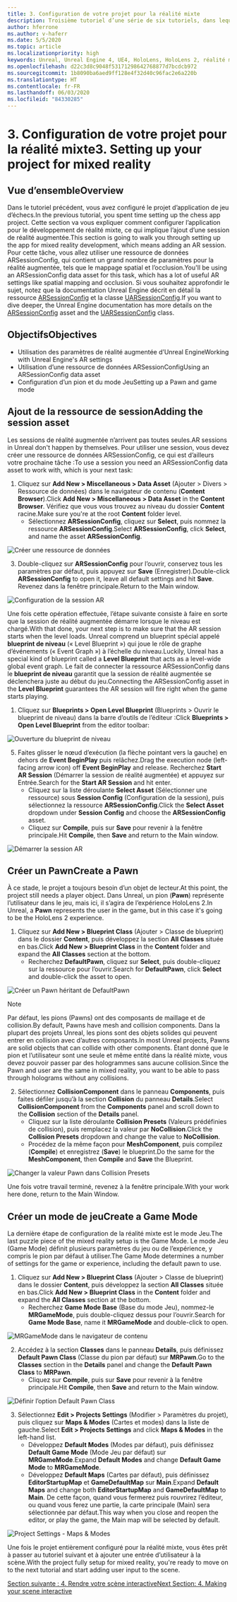 ```yaml
---
title: 3. Configuration de votre projet pour la réalité mixte
description: Troisième tutoriel d’une série de six tutoriels, dans lequel vous apprenez à créer une application de jeu d’échecs simple avec Unreal Engine 4 et le plug-in UX Tools du Mixed Reality Toolkit
author: hferrone
ms.author: v-haferr
ms.date: 5/5/2020
ms.topic: article
ms.localizationpriority: high
keywords: Unreal, Unreal Engine 4, UE4, HoloLens, HoloLens 2, réalité mixte, tutoriel, bien démarrer, mrtk, uxt, UX Tools, documentation
ms.openlocfilehash: d22c3d8c9048f53171298642768877d7bcdcb972
ms.sourcegitcommit: 1b8090ba6aed9ff128e4f32d40c96fac2e6a220b
ms.translationtype: HT
ms.contentlocale: fr-FR
ms.lasthandoff: 06/03/2020
ms.locfileid: "84330285"
---
```

# <a name="3-setting-up-your-project-for-mixed-reality"></a><span data-ttu-id="01b81-104">3. Configuration de votre projet pour la réalité mixte</span><span class="sxs-lookup"><span data-stu-id="01b81-104">3. Setting up your project for mixed reality</span></span>

## <a name="overview"></a><span data-ttu-id="01b81-105">Vue d’ensemble</span><span class="sxs-lookup"><span data-stu-id="01b81-105">Overview</span></span>

<span data-ttu-id="01b81-106">Dans le tutoriel précédent, vous avez configuré le projet d’application de jeu d’échecs.</span><span class="sxs-lookup"><span data-stu-id="01b81-106">In the previous tutorial, you spent time setting up the chess app project.</span></span> <span data-ttu-id="01b81-107">Cette section va vous expliquer comment configurer l’application pour le développement de réalité mixte, ce qui implique l’ajout d’une session de réalité augmentée.</span><span class="sxs-lookup"><span data-stu-id="01b81-107">This section is going to walk you through setting up the app for mixed reality development, which means adding an AR session.</span></span> <span data-ttu-id="01b81-108">Pour cette tâche, vous allez utiliser une ressource de données ARSessionConfig, qui contient un grand nombre de paramètres pour la réalité augmentée, tels que le mappage spatial et l’occlusion.</span><span class="sxs-lookup"><span data-stu-id="01b81-108">You'll be using an ARSessionConfig data asset for this task, which has a lot of useful AR settings like spatial mapping and occlusion.</span></span> <span data-ttu-id="01b81-109">Si vous souhaitez approfondir le sujet, notez que la documentation Unreal Engine décrit en détail la ressource [ARSessionConfig](https://docs.unrealengine.com/en-US/PythonAPI/class/ARSessionConfig.html) et la classe [UARSessionConfig](https://docs.unrealengine.com/en-US/API/Runtime/AugmentedReality/UARSessionConfig/index.html).</span><span class="sxs-lookup"><span data-stu-id="01b81-109">If you want to dive deeper, the Unreal Engine documentation has more details on the [ARSessionConfig](https://docs.unrealengine.com/en-US/PythonAPI/class/ARSessionConfig.html) asset and the [UARSessionConfig](https://docs.unrealengine.com/en-US/API/Runtime/AugmentedReality/UARSessionConfig/index.html) class.</span></span>

## <a name="objectives"></a><span data-ttu-id="01b81-110">Objectifs</span><span class="sxs-lookup"><span data-stu-id="01b81-110">Objectives</span></span>
* <span data-ttu-id="01b81-111">Utilisation des paramètres de réalité augmentée d’Unreal Engine</span><span class="sxs-lookup"><span data-stu-id="01b81-111">Working with Unreal Engine's AR settings</span></span> 
* <span data-ttu-id="01b81-112">Utilisation d’une ressource de données ARSessionConfig</span><span class="sxs-lookup"><span data-stu-id="01b81-112">Using an ARSessionConfig data asset</span></span>
* <span data-ttu-id="01b81-113">Configuration d’un pion et du mode Jeu</span><span class="sxs-lookup"><span data-stu-id="01b81-113">Setting up a Pawn and game mode</span></span>

## <a name="adding-the-session-asset"></a><span data-ttu-id="01b81-114">Ajout de la ressource de session</span><span class="sxs-lookup"><span data-stu-id="01b81-114">Adding the session asset</span></span>
<span data-ttu-id="01b81-115">Les sessions de réalité augmentée n’arrivent pas toutes seules.</span><span class="sxs-lookup"><span data-stu-id="01b81-115">AR sessions in Unreal don't happen by themselves.</span></span> <span data-ttu-id="01b81-116">Pour utiliser une session, vous devez créer une ressource de données ARSessionConfig, ce qui est d’ailleurs votre prochaine tâche :</span><span class="sxs-lookup"><span data-stu-id="01b81-116">To use a session you need an ARSessionConfig data asset to work with, which is your next task:</span></span>

1. <span data-ttu-id="01b81-117">Cliquez sur **Add New > Miscellaneous > Data Asset** (Ajouter > Divers > Ressource de données) dans le navigateur de contenu (**Content Browser**).</span><span class="sxs-lookup"><span data-stu-id="01b81-117">Click **Add New > Miscellaneous > Data Asset** in the **Content Browser**.</span></span> <span data-ttu-id="01b81-118">Vérifiez que vous vous trouvez au niveau du dossier **Content** racine.</span><span class="sxs-lookup"><span data-stu-id="01b81-118">Make sure you're at the root **Content** folder level.</span></span> 
    * <span data-ttu-id="01b81-119">Sélectionnez **ARSessionConfig**, cliquez sur **Select**, puis nommez la ressource **ARSessionConfig**.</span><span class="sxs-lookup"><span data-stu-id="01b81-119">Select **ARSessionConfig**, click **Select**, and name the asset **ARSessionConfig**.</span></span>

![Créer une ressource de données](images/unreal-uxt/3-createasset.PNG)

3. <span data-ttu-id="01b81-121">Double-cliquez sur **ARSessionConfig** pour l’ouvrir, conservez tous les paramètres par défaut, puis appuyez sur **Save** (Enregistrer).</span><span class="sxs-lookup"><span data-stu-id="01b81-121">Double-click **ARSessionConfig** to open it, leave all default settings and hit **Save**.</span></span> <span data-ttu-id="01b81-122">Revenez dans la fenêtre principale.</span><span class="sxs-lookup"><span data-stu-id="01b81-122">Return to the Main window.</span></span> 

![Configuration de la session AR](images/unreal-uxt/3-arsessionconfig.PNG)

<span data-ttu-id="01b81-124">Une fois cette opération effectuée, l’étape suivante consiste à faire en sorte que la session de réalité augmentée démarre lorsque le niveau est chargé.</span><span class="sxs-lookup"><span data-stu-id="01b81-124">With that done, your next step is to make sure that the AR session starts when the level loads.</span></span> <span data-ttu-id="01b81-125">Unreal comprend un blueprint spécial appelé **blueprint de niveau** (« Level Blueprint ») qui joue le rôle de graphe d’événements (« Event Graph ») à l’échelle du niveau.</span><span class="sxs-lookup"><span data-stu-id="01b81-125">Luckily, Unreal has a special kind of blueprint called a **Level Blueprint** that acts as a level-wide global event graph.</span></span> <span data-ttu-id="01b81-126">Le fait de connecter la ressource ARSessionConfig dans le **blueprint de niveau** garantit que la session de réalité augmentée se déclenchera juste au début du jeu.</span><span class="sxs-lookup"><span data-stu-id="01b81-126">Connecting the ARSessionConfig asset in the **Level Blueprint** guarantees the AR session will fire right when the game starts playing.</span></span>

1. <span data-ttu-id="01b81-127">Cliquez sur **Blueprints > Open Level Blueprint** (Blueprints > Ouvrir le blueprint de niveau) dans la barre d’outils de l’éditeur :</span><span class="sxs-lookup"><span data-stu-id="01b81-127">Click **Blueprints > Open Level Blueprint** from the editor toolbar:</span></span> 

![Ouverture du blueprint de niveau](images/unreal-uxt/3-level-blueprint.PNG)

5. <span data-ttu-id="01b81-129">Faites glisser le nœud d’exécution (la flèche pointant vers la gauche) en dehors de **Event BeginPlay** puis relâchez.</span><span class="sxs-lookup"><span data-stu-id="01b81-129">Drag the execution node (left-facing arrow icon) off **Event BeginPlay** and release.</span></span> <span data-ttu-id="01b81-130">Recherchez **Start AR Session** (Démarrer la session de réalité augmentée) et appuyez sur Entrée.</span><span class="sxs-lookup"><span data-stu-id="01b81-130">Search for the **Start AR Session** and hit enter.</span></span>  
    * <span data-ttu-id="01b81-131">Cliquez sur la liste déroulante **Select Asset** (Sélectionner une ressource) sous **Session Config** (Configuration de la session), puis sélectionnez la ressource **ARSessionConfig**.</span><span class="sxs-lookup"><span data-stu-id="01b81-131">Click the **Select Asset** dropdown under **Session Config** and choose the **ARSessionConfig** asset.</span></span> 
    * <span data-ttu-id="01b81-132">Cliquez sur **Compile**, puis sur **Save** pour revenir à la fenêtre principale.</span><span class="sxs-lookup"><span data-stu-id="01b81-132">Hit **Compile**, then **Save** and return to the Main window.</span></span>

![Démarrer la session AR](images/unreal-uxt/3-start-ar-session.PNG)

## <a name="create-a-pawn"></a><span data-ttu-id="01b81-134">Créer un Pawn</span><span class="sxs-lookup"><span data-stu-id="01b81-134">Create a Pawn</span></span>
<span data-ttu-id="01b81-135">À ce stade, le projet a toujours besoin d’un objet de lecteur.</span><span class="sxs-lookup"><span data-stu-id="01b81-135">At this point, the project still needs a player object.</span></span> <span data-ttu-id="01b81-136">Dans Unreal, un pion (**Pawn**) représente l’utilisateur dans le jeu, mais ici, il s’agira de l’expérience HoloLens 2.</span><span class="sxs-lookup"><span data-stu-id="01b81-136">In Unreal, a **Pawn** represents the user in the game, but in this case it's going to be the HoloLens 2 experience.</span></span>

1. <span data-ttu-id="01b81-137">Cliquez sur **Add New > Blueprint Class** (Ajouter > Classe de blueprint) dans le dossier **Content**, puis développez la section **All Classes** située en bas.</span><span class="sxs-lookup"><span data-stu-id="01b81-137">Click **Add New > Blueprint Class** in the **Content** folder and expand the **All Classes** section at the bottom.</span></span> 
    * <span data-ttu-id="01b81-138">Recherchez **DefaultPawn**, cliquez sur **Select**, puis double-cliquez sur la ressource pour l’ouvrir.</span><span class="sxs-lookup"><span data-stu-id="01b81-138">Search for **DefaultPawn**, click **Select** and double-click the asset to open.</span></span> 

![Créer un Pawn héritant de DefaultPawn](images/unreal-uxt/3-defaultpawn.PNG)

> [!NOTE]
> <span data-ttu-id="01b81-140">Par défaut, les pions (Pawns) ont des composants de maillage et de collision.</span><span class="sxs-lookup"><span data-stu-id="01b81-140">By default, Pawns have mesh and collision components.</span></span> <span data-ttu-id="01b81-141">Dans la plupart des projets Unreal, les pions sont des objets solides qui peuvent entrer en collision avec d’autres composants.</span><span class="sxs-lookup"><span data-stu-id="01b81-141">In most Unreal projects, Pawns are solid objects that can collide with other components.</span></span> <span data-ttu-id="01b81-142">Étant donné que le pion et l’utilisateur sont une seule et même entité dans la réalité mixte, vous devez pouvoir passer par des hologrammes sans aucune collision.</span><span class="sxs-lookup"><span data-stu-id="01b81-142">Since the Pawn and user are the same in mixed reality, you want to be able to pass through holograms without any collisions.</span></span> 

2. <span data-ttu-id="01b81-143">Sélectionnez **CollisionComponent** dans le panneau **Components**, puis faites défiler jusqu’à la section **Collision** du panneau **Details**.</span><span class="sxs-lookup"><span data-stu-id="01b81-143">Select **CollisionComponent** from the **Components** panel and scroll down to the **Collision** section of the **Details** panel.</span></span> 
    * <span data-ttu-id="01b81-144">Cliquez sur la liste déroulante **Collision Presets** (Valeurs prédéfinies de collision), puis remplacez la valeur par **NoCollision**.</span><span class="sxs-lookup"><span data-stu-id="01b81-144">Click the **Collision Presets** dropdown and change the value to **NoCollision**.</span></span> 
    * <span data-ttu-id="01b81-145">Procédez de la même façon pour **MeshComponent**, puis compilez (**Compile**) et enregistrez (**Save**) le blueprint.</span><span class="sxs-lookup"><span data-stu-id="01b81-145">Do the same for the **MeshComponent**, then **Compile** and **Save** the Blueprint.</span></span> 

![Changer la valeur Pawn dans Collision Presets](images/unreal-uxt/3-nocollision.PNG)

<span data-ttu-id="01b81-147">Une fois votre travail terminé, revenez à la fenêtre principale.</span><span class="sxs-lookup"><span data-stu-id="01b81-147">With your work here done, return to the Main Window.</span></span>

## <a name="create-a-game-mode"></a><span data-ttu-id="01b81-148">Créer un mode de jeu</span><span class="sxs-lookup"><span data-stu-id="01b81-148">Create a Game Mode</span></span>
<span data-ttu-id="01b81-149">La dernière étape de configuration de la réalité mixte est le mode Jeu.</span><span class="sxs-lookup"><span data-stu-id="01b81-149">The last puzzle piece of the mixed reality setup is the Game Mode.</span></span> <span data-ttu-id="01b81-150">Le mode Jeu (Game Mode) définit plusieurs paramètres du jeu ou de l’expérience, y compris le pion par défaut à utiliser.</span><span class="sxs-lookup"><span data-stu-id="01b81-150">The Game Mode determines a number of settings for the game or experience, including the default pawn to use.</span></span>

1.  <span data-ttu-id="01b81-151">Cliquez sur **Add New > Blueprint Class** (Ajouter > Classe de blueprint) dans le dossier **Content**, puis développez la section **All Classes** située en bas.</span><span class="sxs-lookup"><span data-stu-id="01b81-151">Click **Add New > Blueprint Class** in the **Content** folder and expand the **All Classes** section at the bottom.</span></span> 
    * <span data-ttu-id="01b81-152">Recherchez **Game Mode Base** (Base du mode Jeu), nommez-le **MRGameMode**, puis double-cliquez dessus pour l’ouvrir.</span><span class="sxs-lookup"><span data-stu-id="01b81-152">Search for **Game Mode Base**, name it **MRGameMode** and double-click to open.</span></span> 

![MRGameMode dans le navigateur de contenu](images/unreal-uxt/3-gamemode.PNG)

2.  <span data-ttu-id="01b81-154">Accédez à la section **Classes** dans le panneau **Details**, puis définissez **Default Pawn Class** (Classe du pion par défaut) sur **MRPawn**.</span><span class="sxs-lookup"><span data-stu-id="01b81-154">Go to the **Classes** section in the **Details** panel and change the **Default Pawn Class** to **MRPawn**.</span></span> 
    * <span data-ttu-id="01b81-155">Cliquez sur **Compile**, puis sur **Save** pour revenir à la fenêtre principale.</span><span class="sxs-lookup"><span data-stu-id="01b81-155">Hit **Compile**, then **Save** and return to the Main window.</span></span> 

![Définir l’option Default Pawn Class](images/unreal-uxt/3-setpawn.PNG)

3.  <span data-ttu-id="01b81-157">Sélectionnez **Edit > Projects Settings** (Modifier > Paramètres du projet), puis cliquez sur **Maps & Modes** (Cartes et modes) dans la liste de gauche.</span><span class="sxs-lookup"><span data-stu-id="01b81-157">Select **Edit > Projects Settings** and click **Maps & Modes** in the left-hand list.</span></span> 
    * <span data-ttu-id="01b81-158">Développez **Default Modes** (Modes par défaut), puis définissez **Default Game Mode** (Mode Jeu par défaut) sur **MRGameMode**.</span><span class="sxs-lookup"><span data-stu-id="01b81-158">Expand **Default Modes** and change **Default Game Mode** to **MRGameMode**.</span></span> 
    * <span data-ttu-id="01b81-159">Développez **Default Maps** (Cartes par défaut), puis définissez **EditorStartupMap** et **GameDefaultMap** sur **Main**.</span><span class="sxs-lookup"><span data-stu-id="01b81-159">Expand **Default Maps** and change both **EditorStartupMap** and **GameDefaultMap** to **Main**.</span></span> <span data-ttu-id="01b81-160">De cette façon, quand vous fermerez puis rouvrirez l’éditeur, ou quand vous ferez une partie, la carte principale (Main) sera sélectionnée par défaut.</span><span class="sxs-lookup"><span data-stu-id="01b81-160">This way when you close and reopen the editor, or play the game, the Main map will be selected by default.</span></span>

![Project Settings - Maps & Modes](images/unreal-uxt/3-mapsandmodes.PNG)

<span data-ttu-id="01b81-162">Une fois le projet entièrement configuré pour la réalité mixte, vous êtes prêt à passer au tutoriel suivant et à ajouter une entrée d’utilisateur à la scène.</span><span class="sxs-lookup"><span data-stu-id="01b81-162">With the project fully setup for mixed reality, you're ready to move on to the next tutorial and start adding user input to the scene.</span></span> 

[<span data-ttu-id="01b81-163">Section suivante : 4. Rendre votre scène interactive</span><span class="sxs-lookup"><span data-stu-id="01b81-163">Next Section: 4. Making your scene interactive</span></span>](unreal-uxt-ch4.md)